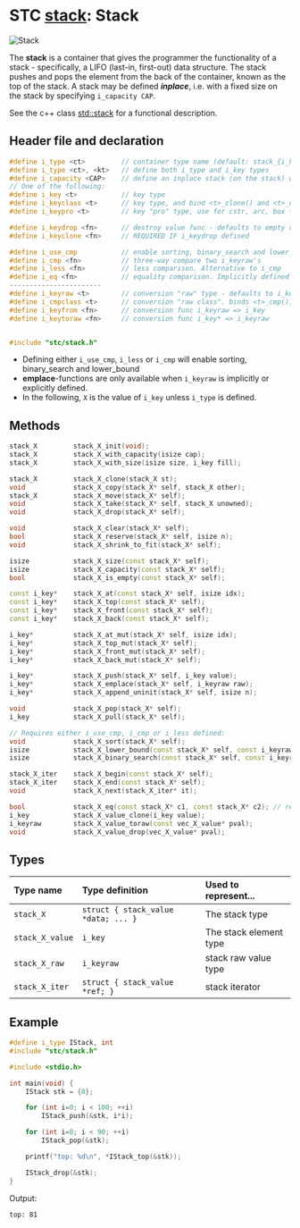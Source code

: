 # STC [stack](../include/stc/stack.h): Stack
![Stack](pics/stack.jpg)

The **stack** is a container that gives the programmer the functionality of a stack - specifically,
a LIFO (last-in, first-out) data structure. The stack pushes and pops the element from the back of
the container, known as the top of the stack. A stack may be defined ***inplace***, i.e. with a
fixed size on the stack by specifying `i_capacity CAP`.

See the c++ class [std::stack](https://en.cppreference.com/w/cpp/container/stack) for a functional description.

## Header file and declaration

```c++
#define i_type <ct>         // container type name (default: stack_{i_key})
#define i_type <ct>, <kt>   // define both i_type and i_key types
#define i_capacity <CAP>    // define an inplace stack (on the stack) with CAP capacity.
// One of the following:
#define i_key <t>           // key type
#define i_keyclass <t>      // key type, and bind <t>_clone() and <t>_drop() function names
#define i_keypro <t>        // key "pro" type, use for cstr, arc, box types

#define i_keydrop <fn>      // destroy value func - defaults to empty destruct
#define i_keyclone <fn>     // REQUIRED IF i_keydrop defined

#define i_use_cmp           // enable sorting, binary_search and lower_bound
#define i_cmp <fn>          // three-way compare two i_keyraw's
#define i_less <fn>         // less comparison. Alternative to i_cmp
#define i_eq <fn>           // equality comparison. Implicitly defined with i_cmp, but not i_less.
-----------------------
#define i_keyraw <t>        // conversion "raw" type - defaults to i_key
#define i_cmpclass <t>      // conversion "raw class". binds <t>_cmp(),  <t>_eq(),  <t>_hash()
#define i_keyfrom <fn>      // conversion func i_keyraw => i_key
#define i_keytoraw <fn>     // conversion func i_key* => i_keyraw


#include "stc/stack.h"
```
- Defining either `i_use_cmp`, `i_less` or `i_cmp` will enable sorting, binary_search and lower_bound
- **emplace**-functions are only available when `i_keyraw` is implicitly or explicitly defined.
- In the following, `X` is the value of `i_key` unless `i_type` is defined.

## Methods

```c++
stack_X         stack_X_init(void);
stack_X         stack_X_with_capacity(isize cap);
stack_X         stack_X_with_size(isize size, i_key fill);

stack_X         stack_X_clone(stack_X st);
void            stack_X_copy(stack_X* self, stack_X other);
stack_X         stack_X_move(stack_X* self);                                    // move
void            stack_X_take(stack_X* self, stack_X unowned);                   // take ownership of unowned
void            stack_X_drop(stack_X* self);                                    // destructor

void            stack_X_clear(stack_X* self);
bool            stack_X_reserve(stack_X* self, isize n);
void            stack_X_shrink_to_fit(stack_X* self);

isize           stack_X_size(const stack_X* self);
isize           stack_X_capacity(const stack_X* self);
bool            stack_X_is_empty(const stack_X* self);

const i_key*    stack_X_at(const stack_X* self, isize idx);
const i_key*    stack_X_top(const stack_X* self);
const i_key*    stack_X_front(const stack_X* self);
const i_key*    stack_X_back(const stack_X* self);

i_key*          stack_X_at_mut(stack_X* self, isize idx);
i_key*          stack_X_top_mut(stack_X* self);
i_key*          stack_X_front_mut(stack_X* self);
i_key*          stack_X_back_mut(stack_X* self);

i_key*          stack_X_push(stack_X* self, i_key value);
i_key*          stack_X_emplace(stack_X* self, i_keyraw raw);
i_key*          stack_X_append_uninit(stack_X* self, isize n);

void            stack_X_pop(stack_X* self);                                     // destroy last element
i_key           stack_X_pull(stack_X* self);                                    // move out last element

// Requires either i_use_cmp, i_cmp or i_less defined:
void            stack_X_sort(stack_X* self);                                    // quicksort from sort.h
isize           stack_X_lower_bound(const stack_X* self, const i_keyraw raw);   // return c_NPOS if not found
isize           stack_X_binary_search(const stack_X* self, const i_keyraw raw); // return c_NPOS if not found

stack_X_iter    stack_X_begin(const stack_X* self);
stack_X_iter    stack_X_end(const stack_X* self);
void            stack_X_next(stack_X_iter* it);

bool            stack_X_eq(const stack_X* c1, const stack_X* c2); // require i_eq/i_cmp/i_less.
i_key           stack_X_value_clone(i_key value);
i_keyraw        stack_X_value_toraw(const vec_X_value* pval);
void            stack_X_value_drop(vec_X_value* pval);
```

## Types

| Type name          | Type definition                     | Used to represent...        |
|:-------------------|:------------------------------------|:----------------------------|
| `stack_X`          | `struct { stack_value *data; ... }` | The stack type             |
| `stack_X_value`    | `i_key`                             | The stack element type     |
| `stack_X_raw`      | `i_keyraw`                          | stack raw value type       |
| `stack_X_iter`     | `struct { stack_value *ref; }`      | stack iterator             |

## Example
```c++
#define i_type IStack, int
#include "stc/stack.h"

#include <stdio.h>

int main(void) {
    IStack stk = {0};

    for (int i=0; i < 100; ++i)
        IStack_push(&stk, i*i);

    for (int i=0; i < 90; ++i)
        IStack_pop(&stk);

    printf("top: %d\n", *IStack_top(&stk));

    IStack_drop(&stk);
}
```
Output:
```
top: 81
```
